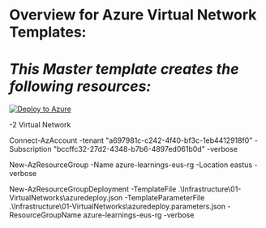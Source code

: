 **Overview for Azure Virtual Network Templates:**
============================

***This Master template creates the following resources:***
============================

[![Deploy to Azure](https://aka.ms/deploytoazurebutton)](https://portal.azure.com/#create/Microsoft.Template/uri/https%3A%2F%2Fraw.githubusercontent.com%2Fkothapalli2008%2FAzure-Learnings%2Fmaster%2FFoundation%2FActiveDirectory%2Fazuredeploy.json)

 -2 Virtual Network

Connect-AzAccount -tenant "a697981c-c242-4f40-bf3c-1eb4412918f0" -Subscription "bccffc32-27d2-4348-b7b6-4897ed061b0d" -verbose

New-AzResourceGroup -Name azure-learnings-eus-rg -Location eastus -verbose

New-AzResourceGroupDeployment -TemplateFile .\Infrastructure\01-VirtualNetworks\azuredeploy.json -TemplateParameterFile .\Infrastructure\01-VirtualNetworks\azuredeploy.parameters.json -ResourceGroupName azure-learnings-eus-rg -verbose
